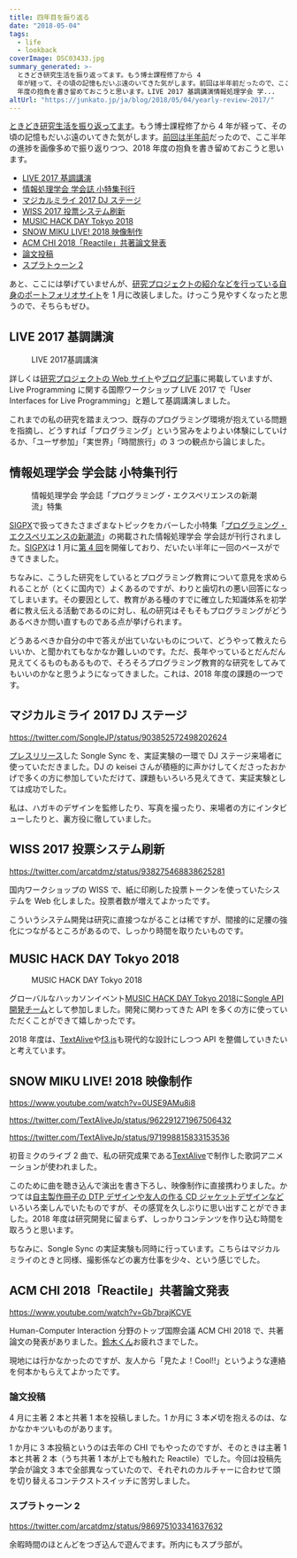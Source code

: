 ```yaml
---
title: 四年目を振り返る
date: "2018-05-04"
tags:
  - life
  - lookback
coverImage: DSC03433.jpg
summary_generated: >-
  ときどき研究生活を振り返ってます。もう博士課程修了から 4
  年が経って、その頃の記憶もだいぶ遠のいてきた気がします。前回は半年前だったので、ここ半年の進捗を画像多めで振り返りつつ、2018
  年度の抱負を書き留めておこうと思います。LIVE 2017 基調講演情報処理学会 学...
altUrl: "https://junkato.jp/ja/blog/2018/05/04/yearly-review-2017/"
---
```


[ときどき研究生活を振り返ってます](https://junkato.jp/ja/blog/category/life/lookback/)。もう博士課程修了から 4 年が経って、その頃の記憶もだいぶ遠のいてきた気がします。[前回は半年前](/ja/posts/2017-08-18-yearly-review-2016)だったので、ここ半年の進捗を画像多めで振り返りつつ、2018 年度の抱負を書き留めておこうと思います。

- [LIVE 2017 基調講演](#live2017)
- [情報処理学会 学会誌 小特集刊行](#ipsj2017)
- [マジカルミライ 2017 DJ ステージ](#mm2017)
- [WISS 2017 投票システム刷新](#wiss2017)
- [MUSIC HACK DAY Tokyo 2018](#musichackday2018)
- [SNOW MIKU LIVE! 2018 映像制作](#sm2018)
- [ACM CHI 2018「Reactile」共著論文発表](#reactile)
- [論文投稿](#papers)
- [スプラトゥーン 2](#splatoon2)

あと、ここには挙げていませんが、[研究プロジェクトの紹介などを行っている自身のポートフォリオサイト](https://junkato.jp/ja/)を 1 月に改装しました。けっこう見やすくなったと思うので、そちらもぜひ。

<a className="internal-link" id="live2017"></a>

## LIVE 2017 基調講演

<figure>
  <a href="/images/DSC03433.jpg"><img src="/images/DSC03433-1024x576.jpg" alt="" /></a>
  <figcaption>LIVE 2017基調講演</figcaption>
</figure>

詳しくは[研究プロジェクトの Web サイト](https://junkato.jp/ja/live-programming/)や[ブログ記事](/ja/posts/2017-10-08-live-programming)に掲載していますが、Live Programming に関する国際ワークショップ LIVE 2017 で「User Interfaces for Live Programming」と題して基調講演しました。

これまでの私の研究を踏まえつつ、既存のプログラミング環境が抱えている問題を指摘し、どうすれば「プログラミング」という営みをよりよい体験にしていけるか、「ユーザ参加」「実世界」「時間旅行」の 3 つの観点から論じました。

<a className="internal-link" id="ipsj2017"></a>

## 情報処理学会 学会誌 小特集刊行

<figure>
  <a href="https://sigpx.org/ipsj2017/"><img src="/images/sigpx-ipsj2017-cover.jpg" alt="" /></a>
  <figcaption>情報処理学会 学会誌「プログラミング・エクスペリエンスの新潮流」特集</figcaption>
</figure>

[SIGPX](https://sigpx.org/)で扱ってきたさまざまなトピックをカバーした小特集「[プログラミング・エクスペリエンスの新潮流](https://sigpx.org/ipsj2017)」の掲載された情報処理学会 学会誌が刊行されました。[SIGPX](https://sigpx.org/)は 1 月に[第 4 回](https://sigpx.org/4)を開催しており、だいたい半年に一回のペースができてきました。

ちなみに、こうした研究をしているとプログラミング教育について意見を求められることが（とくに国内で）よくあるのですが、わりと歯切れの悪い回答になってしまいます。その要因として、教育がある種のすでに確立した知識体系を初学者に教え伝える活動であるのに対し、私の研究はそもそもプログラミングがどうあるべきか問い直すものである点が挙げられます。

どうあるべきか自分の中で答えが出ていないものについて、どうやって教えたらいいか、と聞かれてもなかなか難しいのです。ただ、長年やっているとだんだん見えてくるものもあるもので、そろそろプログラミング教育的な研究をしてみてもいいのかなと思うようになってきました。これは、2018 年度の課題の一つです。

<a className="internal-link" id="mm2017"></a>

## マジカルミライ 2017 DJ ステージ

https://twitter.com/SongleJP/status/903852572498202624

[プレスリリース](http://www.aist.go.jp/aist_j/press_release/pr2017/pr20170802/pr20170802.html)した Songle Sync を、実証実験の一環で DJ ステージ来場者に使っていただきました。DJ の keisei さんが積極的に声かけしてくださったおかげで多くの方に参加していただけて、課題もいろいろ見えてきて、実証実験としては成功でした。

私は、ハガキのデザインを監修したり、写真を撮ったり、来場者の方にインタビューしたりと、裏方役に徹していました。

<a className="internal-link" id="wiss2017"></a>

## WISS 2017 投票システム刷新

https://twitter.com/arcatdmz/status/938275468838625281

国内ワークショップの WISS で、紙に印刷した投票トークンを使っていたシステムを Web 化しました。投票者数が増えてよかったです。

こういうシステム開発は研究に直接つながることは稀ですが、間接的に足腰の強化につながるところがあるので、しっかり時間を取りたいものです。

<a className="internal-link" id="musichackday2018"></a>

## MUSIC HACK DAY Tokyo 2018

<figure>
  <a href="https://twitter.com/arcatdmz/status/960140907260489728"><img src="/images/DSC00289-1024x512.jpg" alt="" /></a>
  <figcaption>MUSIC HACK DAY Tokyo 2018</figcaption>
</figure>

グローバルなハッカソンイベント[MUSIC HACK DAY Tokyo 2018](http://entertechlab.jp/mhd2018/)に[Songle API 開発チーム](http://hackathon.songle.jp/)として参加しました。開発に関わってきた API を多くの方に使っていただくことができて嬉しかったです。

2018 年度は、[TextAlive](https://junkato.jp/ja/textalive/)や[f3.js](https://junkato.jp/ja/f3js/)も現代的な設計にしつつ API を整備していきたいと考えています。

<a className="internal-link" id="sm2018"></a>

## SNOW MIKU LIVE! 2018 映像制作

https://www.youtube.com/watch?v=0USE9AMu8i8

https://twitter.com/TextAliveJp/status/962291271967506432

https://twitter.com/TextAliveJp/status/971998815833153536

初音ミクのライブ 2 曲で、私の研究成果である[TextAlive](https://junkato.jp/ja/textalive/)で制作した歌詞アニメーションが使われました。

このために曲を聴き込んで演出を書き下ろし、映像制作に直接携わりました。かつては[自主製作冊子の DTP デザインや友人の作る CD ジャケットデザインなど](https://junkato.jp/ja/design)いろいろ楽しんでいたものですが、その感覚を久しぶりに思い出すことができました。2018 年度は研究開発に留まらず、しっかりコンテンツを作り込む時間を取ろうと思います。

ちなみに、Songle Sync の実証実験も同時に行っています。こちらはマジカルミライのときと同様、撮影係などの裏方仕事を少々、という感じでした。

<a className="internal-link" id="reactile"></a>

## ACM CHI 2018「Reactile」共著論文発表

https://www.youtube.com/watch?v=Gb7brajKCVE

Human-Computer Interaction 分野のトップ国際会議 ACM CHI 2018 で、共著論文の発表がありました。[鈴木くん](http://ryosuzuki.org/)お疲れさまでした。

現地には行かなかったのですが、友人から「見たよ！Cool!!」というような連絡を何本かもらえてよかったです。

<a className="internal-link" id="papers"></a>

### 論文投稿

4 月に主著 2 本と共著 1 本を投稿しました。1 か月に 3 本〆切を抱えるのは、なかなかキツいものがあります。

1 か月に 3 本投稿というのは去年の CHI でもやったのですが、そのときは主著 1 本と共著 2 本（うち共著 1 本が上でも触れた Reactile）でした。今回は投稿先学会が論文 3 本で全部異なっていたので、それぞれのカルチャーに合わせて頭を切り替えるコンテクストスイッチに苦労しました。

<a className="internal-link" id="splatoon2"></a>

### スプラトゥーン 2

https://twitter.com/arcatdmz/status/986975103341637632

余暇時間のほとんどをつぎ込んで遊んでます。所内にもスプラ部が。
